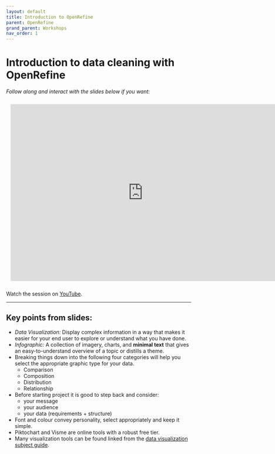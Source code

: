 ```yaml
---
layout: default
title: Introduction to OpenRefine
parent: OpenRefine
grand_parent: Workshops
nav_order: 1
---
```


# Introduction to data cleaning with OpenRefine

*Follow along and interact with the slides below if you want:*
<br>

<iframe width="720" height="480" frameborder="0" marginheight="0" marginwidth="0" style="border:12px solid  #fcfcfc" src="https://meginwinnipeg.github.io/slides/pik_w2021.html"></iframe>

Watch the session on [YouTube](https://youtu.be/woS22s70tJw).
<hr>

## Key points from slides:

- _Data Visualization:_ Display complex information in a way that makes it easier for your end user to explore or understand what you have done.  
- _Infographic:_ A collection of imagery, charts, and <strong>minimal text</strong> that gives an easy-to-understand overview of a topic or distills a theme.  
- Breaking things down into the following four categories will help you select the appropriate graphic type for your data.
	- Comparison  
    - Composition  
    - Distribution  
    - Relationship  
- Before starting project it is good to step back and consider:  
	- your message  
    - your audience  
    - your data (requirements + structure)   
- Font and colour convey personality, select appropriately and keep it simple.
- Piktochart and Visme are online tools with a robust free tier.  
- Many visualization tools can be found linked from the [data visualization subject guide](https://libguides.lib.umanitoba.ca/viz).  


